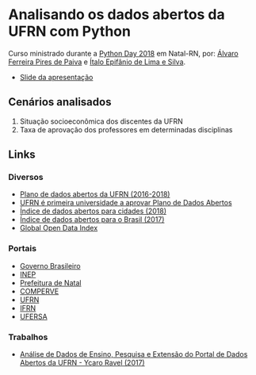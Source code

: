 # Analisando os dados abertos da UFRN com Python
Curso ministrado durante a [Python Day 2018](https://meetup.grupyrn.org/python-day-2018) em Natal-RN, por: [Álvaro Ferreira Pires de Paiva](https://github.com/alvarofpp) e [Ítalo Epifânio de Lima e Silva](https://github.com/itepifanio).

- [Slide da apresentação](https://docs.google.com/presentation/d/1e-C5AzuHsORV8EQGncooBoVZ20nXIwJ4aBxO9LCRg6M/edit?usp=sharing)

## Cenários analisados

1. Situação socioeconômica dos discentes da UFRN
2. Taxa de aprovação dos professores em determinadas disciplinas

## Links

### Diversos

- [Plano de dados abertos da UFRN (2016-2018)](https://www.ufrn.br/resources/documentos/planodedadosabertos/Plano-PDA-7out2016.pdf)
- [UFRN é primeira universidade a aprovar Plano de Dados Abertos](http://www.ct.ufrn.br/ufrn-e-primeira-universidade-a-aprovar-plano-de-dados-abertos/)
- [Índice de dados abertos para cidades (2018)](https://br.okfn.org/files/2018/05/WEB-I%CC%81ndice-de-dados-abertos_v2.pdf)
- [Índice de dados abertos para o Brasil (2017)](../master/files/IndiceDadosAbertosBrasil2017-1.pdf)
- [Global Open Data Index](https://index.okfn.org/)

### Portais

- [Governo Brasileiro](http://dados.gov.br/pagina/dados-abertos)
- [INEP](http://inep.gov.br/dados)
- [Prefeitura de Natal](http://ckan.imd.ufrn.br/)
- [COMPERVE](http://www.comperve.ufrn.br/conteudo/observatorio/)
- [UFRN](http://dados.ufrn.br/)
- [IFRN](https://dados.ifrn.edu.br/)
- [UFERSA](http://dadosabertos.ufersa.edu.br/)

### Trabalhos

- [Análise de Dados de Ensino, Pesquisa e Extensão do Portal de Dados Abertos da UFRN - Ycaro Ravel (2017)](https://github.com/ycaroravel/UFRN-Analytics/)


